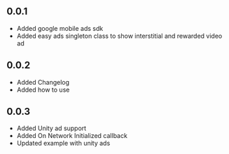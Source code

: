 ## 0.0.1

* Added google mobile ads sdk
* Added easy ads singleton class to show interstitial and rewarded video ad

## 0.0.2

* Added Changelog
* Added how to use

## 0.0.3

* Added Unity ad support
* Added On Network Initialized callback
* Updated example with unity ads